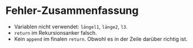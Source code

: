 # Fehler-Zusammenfassung

- Variablen nicht verwendet: `längel1`, `länge2`, `l3`.
- `return` im Rekursionsanker falsch.
- Kein `append` im finalen `return`.
  Obwohl es in der Zeile darüber richtig ist.
